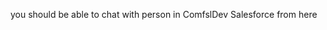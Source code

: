 <html>
	<head><meta name="viewport" content="width=device-width, initial-scale=1, minimum-scale=1"></head>
  <body>
    <p>you should be able to chat with person in ComfslDev Salesforce from here</p>
    <script type='text/javascript'>
	function initEmbeddedMessaging() {
		try {
			embeddedservice_bootstrap.settings.language = 'en_US'; 
			embeddedservice_bootstrap.init(
				'00D3O0000006Swf',
				'NorthernHub',
				'https://abb--comfsldev.sandbox.my.site.com/ESWNorthernHub1707191425001',
				{
					scrt2URL: 'https://abb--comfsldev.sandbox.my.salesforce-scrt.com'
				}
			);
		} catch (err) {
			console.error('Error loading Embedded Messaging: ', err);
		}
	};
</script>
<script type='text/javascript' src='https://abb--comfsldev.sandbox.my.site.com/ESWNorthernHub1707191425001/assets/js/bootstrap.min.js' onload='initEmbeddedMessaging()'></script>


  </body>
</html>
